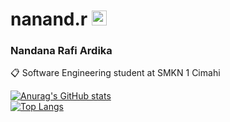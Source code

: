 # nanand.r <img src="https://github.githubassets.com/images/mona-loading-dimmed.gif" height="24px">

### Nandana Rafi Ardika
📋 Software Engineering student at SMKN 1 Cimahi

[![Anurag's GitHub stats](https://github-readme-stats.vercel.app/api?username=nanandr&show_icons=true&text_color=aaa&icon_color=aaa&title_color=aaa&border_color=555&theme=transparent)](https://github.com/anuraghazra/github-readme-stats)
<br>
[![Top Langs](https://github-readme-stats.vercel.app/api/top-langs/?username=nanandr&show_icons=true&text_color=aaa&icon_color=D30371&title_color=aaa&layout=compact&border_color=555&theme=transparent)](https://github.com/anuraghazra/github-readme-stats)
